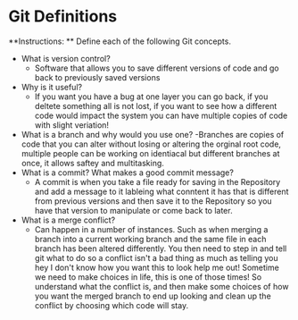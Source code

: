 # Git Definitions

**Instructions: ** Define each of the following Git concepts.

* What is version control? 
	- Software that allows you to save different versions of code and go back to previously saved versions 
* Why is it useful?
	- If you want you have a bug at one layer you can go back, if you deltete something all is not lost, if you want to see how a different code would impact the system you can have multiple copies of code with slight veriation!
* What is a branch and why would you use one?
	-Branches are copies of code that you can alter without losing or altering the orginal root code, multiple people can be working on identiacal but different branches at once, it allows saftey and multitasking.
* What is a commit? What makes a good commit message?
	- A commit is when you take a file ready for saving in the Repository and add a message to it lableing what conntent it has that is different from previous versions and then save it to the Repository so you have that version to manipulate or come back to later. 
* What is a merge conflict?
	- Can happen in a number of instances. Such as when merging a branch into a current working branch and the same file in each branch has been altered differently. You then need to step in and tell git what to do so a conflict isn't a bad thing as much as telling you hey I don't know how you want this to look help me out! Sometime we need to make choices in life, this is one of those times!
		So understand what the conflict is, and then make some choices of how you want the merged branch to end up looking and clean up the conflict by choosing which code will stay. 